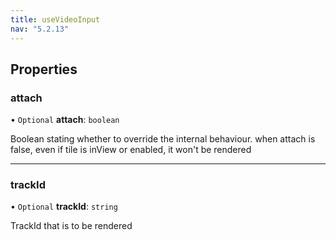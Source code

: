 ```yaml
---
title: useVideoInput
nav: "5.2.13"
---
```


## Properties

### attach

• `Optional` **attach**: `boolean`

Boolean stating whether to override the internal behaviour.
when attach is false, even if tile is inView or enabled, it won't be rendered

___

### trackId

• `Optional` **trackId**: `string`

TrackId that is to be rendered
